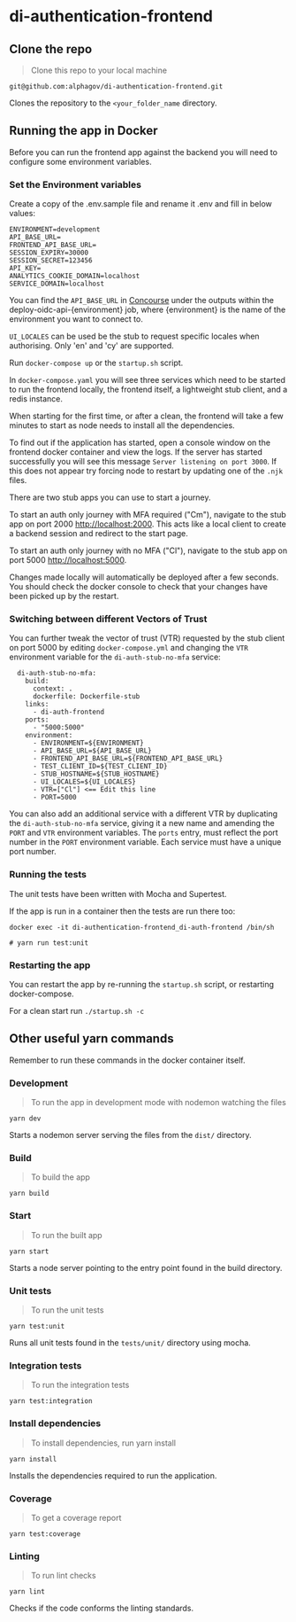 # di-authentication-frontend

## Clone the repo

> Clone this repo to your local machine

```shell script
git@github.com:alphagov/di-authentication-frontend.git
```

Clones the repository to the `<your_folder_name` directory.

## Running the app in Docker

Before you can run the frontend app against the backend you will need to configure some environment variables.

### Set the Environment variables

Create a copy of the .env.sample file and rename it .env and fill in below values:

```
ENVIRONMENT=development
API_BASE_URL=
FRONTEND_API_BASE_URL=
SESSION_EXPIRY=30000
SESSION_SECRET=123456
API_KEY=
ANALYTICS_COOKIE_DOMAIN=localhost
SERVICE_DOMAIN=localhost
```

You can find the `API_BASE_URL` in [Concourse](https://cd.gds-reliability.engineering/teams/verify/pipelines/di-authentication-deployment) under the outputs within the deploy-oidc-api-{environment} job, where {environment} is the name of the environment you want to connect to.

`UI_LOCALES` can be used be the stub to request specific locales when authorising.  Only 'en' and 'cy' are supported.

Run `docker-compose up` or the `startup.sh` script.

In `docker-compose.yaml` you will see three services which need to be started to run the frontend locally, the frontend itself, a lightweight stub client, and a redis instance.

When starting for the first time, or after a clean, the frontend will take a few minutes to start as node needs to install all the dependencies.

To find out if the application has started, open a console window on the frontend docker container and view the logs. If the server has started successfully you will see this message `Server listening on port 3000`.  If this does not appear try forcing node to restart by updating one of the `.njk` files.

There are two stub apps you can use to start a journey.

To start an auth only journey with MFA required ("Cm"), navigate to the stub app on port 2000 [http://localhost:2000](http://localhost:2000).  This acts like a local client to create a backend session and redirect to the start page.

To start an auth only journey with no MFA ("Cl"), navigate to the stub app on port 5000 [http://localhost:5000](http://localhost:5000).

Changes made locally will automatically be deployed after a few seconds. You should check the docker console to check that your changes have been picked up by the restart.

### Switching between different Vectors of Trust

You can further tweak the vector of trust (VTR) requested by the stub client on port 5000 by editing `docker-compose.yml`
and changing the `VTR` environment variable for the `di-auth-stub-no-mfa` service:

```
  di-auth-stub-no-mfa:
    build:
      context: .
      dockerfile: Dockerfile-stub
    links:
      - di-auth-frontend
    ports:
      - "5000:5000"
    environment:
      - ENVIRONMENT=${ENVIRONMENT}
      - API_BASE_URL=${API_BASE_URL}
      - FRONTEND_API_BASE_URL=${FRONTEND_API_BASE_URL}
      - TEST_CLIENT_ID=${TEST_CLIENT_ID}
      - STUB_HOSTNAME=${STUB_HOSTNAME}
      - UI_LOCALES=${UI_LOCALES}
      - VTR=["Cl"] <== Edit this line
      - PORT=5000
```

You can also add an additional service with a different VTR by duplicating the `di-auth-stub-no-mfa` service,
giving it a new name and amending the `PORT` and `VTR` environment variables. The `ports` entry, must reflect the port
number in the `PORT` environment variable. Each service must have a unique port number.

### Running the tests

The unit tests have been written with Mocha and Supertest.

If the app is run in a container then the tests are run there too:

```shell script
docker exec -it di-authentication-frontend_di-auth-frontend /bin/sh

# yarn run test:unit
```

### Restarting the app

You can restart the app by re-running the `startup.sh` script, or restarting docker-compose.

For a clean start run `./startup.sh -c`

## Other useful yarn commands

Remember to run these commands in the docker container itself.

### Development

> To run the app in development mode with nodemon watching the files

```shell script
yarn dev
```

Starts a nodemon server serving the files from the `dist/`
directory.

### Build

> To build the app

```shell script
yarn build
```

### Start

> To run the built app

```shell script
yarn start
```

Starts a node server pointing to the entry point found in
the build directory.

### Unit tests

> To run the unit tests

```shell script
yarn test:unit
```

Runs all unit tests found in the `tests/unit/` directory
using mocha.

### Integration tests

> To run the integration tests

```shell script
yarn test:integration
```


### Install dependencies

> To install dependencies, run yarn install

```shell script
yarn install
```

Installs the dependencies required to run the application.

### Coverage

> To get a coverage report

```shell script
yarn test:coverage
```

### Linting

> To run lint checks

```shell script
yarn lint
```

Checks if the code conforms the linting standards.
